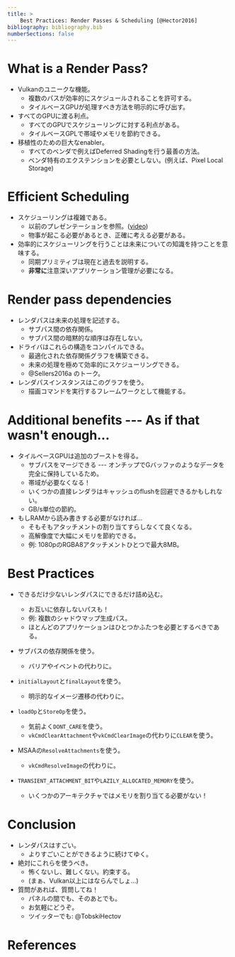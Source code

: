 ```yaml
---
title: >
    Best Practices: Render Passes & Scheduling [@Hector2016]
bibliography: bibliography.bib
numberSections: false
---
```

# What is a Render Pass?

- Vulkanのユニークな機能。
    - 複数のパスが効率的にスケジュールされることを許可する。
    - タイルベースGPUが処理すべき方法を明示的に呼び出す。
- すべてのGPUに渡る利点。
    - すべてのGPUでスケジューリングに対する利点がある。
    - タイルベースGPLで帯域やメモリを節約できる。
- 移植性のための巨大なenabler。
    - すべてのベンダで例えばDeferred Shadingを行う最善の方法。
    - ベンダ特有のエクステンションを必要としない。(例えば、Pixel Local Storage)

# Efficient Scheduling

- スケジューリングは複雑である。
    - 以前のプレゼンテーションを参照。([video](https://www.youtube.com/watch?v=iZ3J25qsacA))
    - 物事が起こる必要があるとき、正確に考える必要がある。
- 効率的にスケジューリングを行うことは未来についての知識を持つことを意味する。
    - 同期プリミティブは現在と過去を説明する。
    - **非常に**注意深いアプリケーション管理が必要になる。

# Render pass dependencies

- レンダパスは未来の処理を記述する。
    - サブパス間の依存関係。
    - サブパス間の暗黙的な順序は存在しない。
- ドライバはこれらの構造をコンパイルできる。
    - 最適化された依存関係グラフを構築できる。
    - 未来の処理を極めて効率的にスケジューリングできる。
    - @Sellers2016a のトーク。
- レンダパスインスタンスはこのグラフを使う。
    - 描画コマンドを実行するフレームワークとして機能する。

# Additional benefits --- As if that wasn't enough...

- タイルベースGPUは追加のブーストを得る。
    - サブパスをマージできる --- オンチップでGバッファのようなデータを完全に保持しているため。
    - 帯域が必要なくなる！
    - いくつかの直接レンダラはキャッシュのflushを回避できるかもしれない。
    - GB/s単位の節約。
- もしRAMから読み書きする必要がなければ…
    - そもそもアタッチメントの割り当てすらしなくて良くなる。
    - 高解像度で大幅にメモリを節約できる。
    - 例: 1080pのRGBA8アタッチメントひとつで最大8MB。

# Best Practices

- できるだけ少ないレンダパスにできるだけ詰め込む。
    - お互いに依存しないパスも！
    - 例: 複数のシャドウマップ生成パス。
    - ほとんどのアプリケーションはひとつかふたつを必要とするべきである。
- サブパスの依存関係を使う。
    - バリアやイベントの代わりに。
- `initialLayout`と`finalLayout`を使う。
    - 明示的なイメージ遷移の代わりに。

- `loadOp`と`StoreOp`を使う。
    - 気前よく`DONT_CARE`を使う。
    - `vkCmdClearAttachment`や`vkCmdClearImage`の代わりに`CLEAR`を使う。
- MSAAの`ResolveAttachments`を使う。
    - `vkCmdResolveImage`の代わりに。
- `TRANSIENT_ATTACHMENT_BIT`や`LAZILY_ALLOCATED_MEMORY`を使う。
    - いくつかのアーキテクチャではメモリを割り当てる必要がない！

# Conclusion

- レンダパスはすごい。
    - よりすごいことができるように続けてゆく。
- 絶対にこれらを使うべき。
    - 怖くないし、難しくない。約束する。
    - (まぁ、Vulkan以上にはならんでしょ…)
- 質問があれば、質問してね！
    - パネルの間でも、そのあとでも。
    - お気軽にどうぞ。
    - ツイッターでも: \@TobskiHectov

# References
